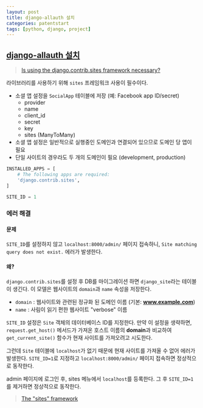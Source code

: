```yaml
---
layout: post
title: django-allauth 설치
categories: patentstart
tags: [python, django, project]
---
```



## [django-allauth 설치](https://django-allauth.readthedocs.io/en/latest/installation.html)

> [Is using the django.contrib.sites framework necessary?](https://github.com/pennersr/django-allauth/issues/57)

라이브러리를 사용하기 위해 `sites` 프레임워크 사용이 필수이다.
- 소셜 앱 설정을 `SocialApp` 테이블에 저장 (예: Facebook app ID/secret)
    - provider
    - name
    - client_id
    - secret
    - key
    - sites (ManyToMany)
- 소셜 앱 설정은 일반적으로 실행중인 도메인과 연결되어 있으므로 도메인 당 앱이 필요
- 단일 사이트의 경우라도 두 개의 도메인이 필요 (development, production)

```python
INSTALLED_APPS = [
    # The following apps are required:
    'django.contrib.sites',
]

SITE_ID = 1
```

### 에러 해결

#### 문제
`SITE_ID`를 설정하지 않고 `localhost:8000/admin/` 페이지 접속하니, `Site matching query does not exist.` 에러가 발생한다.

#### 왜?
`django.contrib.sites`를 설정 후 DB를 마이그레이션 하면 `django_site`라는 테이블이 생긴다. 이 모델은 웹사이트의 `domain`과 `name` 속성을 저장한다.
- `domain` : 웹사이트와 관련된 정규화 된 도메인 이름 (기본: **www.example.com**)
- `name` : 사림이 읽기 편한 웹사이트 "verbose" 이름

`SITE_ID` 설정은 `Site` 객체의 데이터베이스 ID를 지정한다. 만약 이 설정을 생략하면, `request.get_host()` 메서드가 가져온 호스트 이름의 **domain**과 비교하여 `get_current_site()` 함수가 현재 사이트를 가져오려고 시도한다.

그런데 `Site` 테이블에 `localhost`가 없기 때문에 현재 사이트를 가져올 수 없어 에러가 발생한다.
`SITE_ID=1`로 지정하고 `localhost:8000/admin/` 페이지 접속하면 정상적으로 동작한다.

admin 페이지에 로그인 후, sites 메뉴에서 `localhost`를 등록한다. 그 후 `SITE_ID=1`를 제거하면 정상적으로 동작한다.

> [The "sites" framework](https://docs.djangoproject.com/ko/1.11/ref/contrib/sites/)

